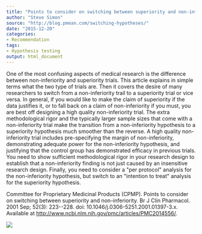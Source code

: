 ```yaml
---
title: "Points to consider on switching between superiority and non-inferiority"
author: "Steve Simon"
source: "http://blog.pmean.com/switching-hypotheses/"
date: "2015-12-20"
categories:
- Recommendation
tags:
- Hypothesis testing
output: html_document
---
```


One of the most confusing aspects of medical research is the difference
between non-inferiority and superiority trials. This article explains in
simple terms what the two type of trials are. Then it covers the desire
of many researchers to switch from a non-inferiority trail to a
superiority trial or vice versa. In general, if you would like to make
the claim of superiority if the data justifies it, or to fall back on a
claim of non-inferiority if you must, you are best off designing a high
quality non-inferiority trial. The extra methodological rigor and the
typically larger sample sizes that come with a non-inferiority trial
make the transition from a non-inferiority hypothesis to a superiority
hypothesis much smoother than the reverse. A high quality
non-inferiority trial includes pre-specifying the margin of
non-inferiority, demonstrating adequate power for the non-inferiority
hypothesis, and justifying that the control group has demonstrated
efficacy in previous trials. You need to show sufficient methodological
rigor in your research design to establish that a non-inferiority
finding is not just caused by an insensitive research design. Finally,
you need to consider a "per protocol" analysis for the non-inferiority
hypothesis, but switch to an "intention to treat" analysis for the
superiority hypothesis.

<!---More--->

Committee for Proprietary Medicinal Products (CPMP). Points to consider
on switching between superiority and non-inferiority. Br J Clin
Pharmacol. 2001 Sep; 52(3): 223--228. doi:
10.1046/j.0306-5251.2001.01397-3.x. Available at
<http://www.ncbi.nlm.nih.gov/pmc/articles/PMC2014556/>.

![](http://www.pmean.com/images/images/15/switching-hypotheses01.png)




